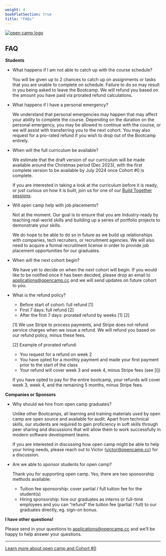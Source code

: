 ```yaml
---
weight: 4
bookFlatSection: true
title: "FAQs"
---
```


[![open camp logo](/logo.png)](/)

## FAQ

**Students**

- What happens if I am not able to catch up with the course schedule?

    You will be given up to 2 chances to catch up on assignments or tasks that
    you are unable to complete on schedule. Failure to do so may result in you
    being asked to leave the Bootcamp. We will refund you based on the amount
    you have paid via prorated refund calculations.

- What happens if I have a personal emergency?

    We understand that personal emergencies may happen that may affect your
    ability to complete the course. Depending on the duration on the personal
    emergency, you may be allowed to continue with the course, or we will
    assist with transferring you to the next cohort. You may also request for a
    pro-rated refund if you wish to drop out of the Bootcamp entirely.
    
- When will the full curriculum be available?
    
    We estimate that the draft version of our curriculum will be made available
    around the Christmas period (Dec 2023), with the first complete version to
    be available by July 2024 once Cohort #0 is complete.

    If you are interested in taking a look at the curriculum before it is ready,
    or just curious on how it is built, join us for one of our [Build Together
    sessions](/docs/build-together).
    
- Will open camp help with job placements?
    
    Not at the moment. Our goal is to ensure that you are industry-ready by
    teaching real-world skills and building up a series of portfolio projects
    to demonstrate your skills.
    
    We do hope to be able to do so in future as we build up relationships with
    companies, tech recruiters, or recruitment agencies. We will also need to
    acquire a formal recruitment license in order to provide job placement
    opportunities for our graduates.


- When will the next cohort begin?
    
    We have yet to decide on when the next cohort will begin. If you would like
    to be notified once it has been decided, please drop an email to
    applications@opencamp.cc and we will send updates on future cohort to you.

- What is the refund policy?

    - Before start of cohort: full refund [1]
    - First 7 days: full refund [2]
    - After the first 7 days: prorated refund by weeks [1] [2]

    [1] We use Stripe to process payments, and Stripe does not refund service
      charges when we issue a refund. We will refund you based on our refund
      policy, minus these fees.

    [2] Example of prorated refund:
    - You request for a refund on week 2
    - You have opted for a monthly payment and made your first payment prior to the start of the class
    - Your refund will cover week 3 and week 4, minus Stripe fees (see [i])

    If you have opted to pay for the entire bootcamp, your refunds will cover week 3, week 4, and the remaining 5 months, minus Stripe fees.


**Companies or Sponsors**

- Why should we hire from open camp graduates?

    Unlike other Bootcamps, all learning and training materials used by open camp are open source and available for audit. Apart from technical skills, our students are required to gain proficiency in soft skills through peer sharing and discussions that will allow them to work successfully in modern software development teams.

    If you are interested in discussing how open camp might be able to help your hiring needs, please reach out to Victor (victor@opencamp.cc) for a discussion.

- Are we able to sponsor students for open camp?

    Thank you for supporting open camp. Yes, there are two sponsorship methods available:

    - Tuition fee sponsorship: cover partial / full tuition fee for the student(s)
    - Hiring sponsorship: hire our graduates as interns or full-time employees and you can “refund” the tuition fee (partial / full) to our graduates directly, eg. sign-on bonus.

**I have other questions!**

Please send in your questions to applications@opencamp.cc and we’ll be happy to help answer your questions.

---

[Learn more about open camp and Cohort #0](/)
